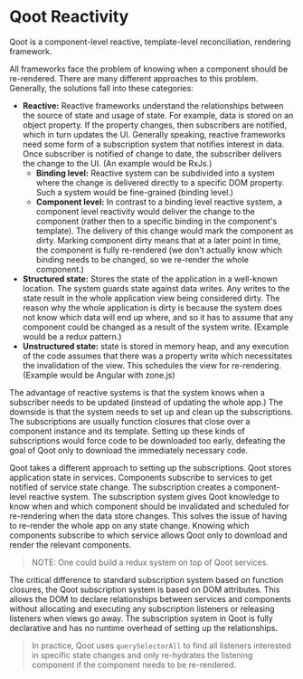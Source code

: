 # Qoot Reactivity

Qoot is a component-level reactive, template-level reconciliation, rendering framework.

All frameworks face the problem of knowing when a component should be re-rendered. There are many different approaches to this problem. Generally, the solutions fall into these categories:

- **Reactive:** Reactive frameworks understand the relationships between the source of state and usage of state. For example, data is stored on an object property. If the property changes, then subscribers are notified, which in turn updates the UI. Generally speaking, reactive frameworks need some form of a subscription system that notifies interest in data. Once subscriber is notified of change to date, the subscriber delivers the change to the UI. (An example would be RxJs.)
  - **Binding level:** Reactive system can be subdivided into a system where the change is delivered directly to a specific DOM property. Such a system would be fine-grained (binding level.)
  - **Component level:** In contrast to a binding level reactive system, a component level reactivity would deliver the change to the component (rather then to a specific binding in the component's template). The delivery of this change would mark the component as dirty. Marking component dirty means that at a later point in time, the component is fully re-rendered (we don't actually know which binding needs to be changed, so we re-render the whole component.)
- **Structured state:** Stores the state of the application in a well-known location. The system guards state against data writes. Any writes to the state result in the whole application view being considered dirty. The reason why the whole application is dirty is because the system does not know which data will end up where, and so it has to assume that any component could be changed as a result of the system write. (Example would be a redux pattern.)
- **Unstructured state:** state is stored in memory heap, and any execution of the code assumes that there was a property write which necessitates the invalidation of the view. This schedules the view for re-rendering. (Example would be Angular with zone.js)

The advantage of reactive systems is that the system knows when a subscriber needs to be updated (instead of updating the whole app.) The downside is that the system needs to set up and clean up the subscriptions. The subscriptions are usually function closures that close over a component instance and its template. Setting up these kinds of subscriptions would force code to be downloaded too early, defeating the goal of Qoot only to download the immediately necessary code.

Qoot takes a different approach to setting up the subscriptions. Qoot stores application state in services. Components subscribe to services to get notified of service state change. The subscription creates a component-level reactive system. The subscription system gives Qoot knowledge to know when and which component should be invalidated and scheduled for re-rendering when the data store changes. This solves the issue of having to re-render the whole app on any state change. Knowing which components subscribe to which service allows Qoot only to download and render the relevant components.

> NOTE: One could build a redux system on top of Qoot services.

The critical difference to standard subscription system based on function closures, the Qoot subscription system is based on DOM attributes. This allows the DOM to declare relationships between services and components without allocating and executing any subscription listeners or releasing listeners when views go away. The subscription system in Qoot is fully declarative and has no runtime overhead of setting up the relationships.

> In practice, Qoot uses `querySelectorAll` to find all listeners interested in specific state changes and only re-hydrates the listening component if the component needs to be re-rendered.
